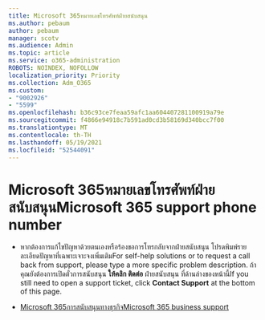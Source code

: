 ```yaml
---
title: Microsoft 365หมายเลขโทรศัพท์ฝ่ายสนับสนุน
ms.author: pebaum
author: pebaum
manager: scotv
ms.audience: Admin
ms.topic: article
ms.service: o365-administration
ROBOTS: NOINDEX, NOFOLLOW
localization_priority: Priority
ms.collection: Adm_O365
ms.custom:
- "9002926"
- "5599"
ms.openlocfilehash: b36c93ce7feaa59afc1aa604407281100919a79e
ms.sourcegitcommit: f4866e94918c7b591ad0cd3b58169d340bcc7f00
ms.translationtype: MT
ms.contentlocale: th-TH
ms.lasthandoff: 05/19/2021
ms.locfileid: "52544091"
---
```

# <a name="microsoft-365-support-phone-number"></a><span data-ttu-id="0f4ac-102">Microsoft 365หมายเลขโทรศัพท์ฝ่ายสนับสนุน</span><span class="sxs-lookup"><span data-stu-id="0f4ac-102">Microsoft 365 support phone number</span></span>

- <span data-ttu-id="0f4ac-103">หากต้องการแก้ไขปัญหาด้วยตนเองหรือร้องขอการโทรกลับจากฝ่ายสนับสนุน โปรดพิมพ์รายละเอียดปัญหาที่เฉพาะเจาะจงเพิ่มเติม</span><span class="sxs-lookup"><span data-stu-id="0f4ac-103">For self-help solutions or to request a call back from support, please type a more specific problem description.</span></span>  <span data-ttu-id="0f4ac-104">ถ้าคุณยังต้องการเปิดตั๋วการสนับสนุน **ให้คลิก ติดต่อ** ฝ่ายสนับสนุน ที่ด้านล่างของหน้านี้</span><span class="sxs-lookup"><span data-stu-id="0f4ac-104">If you still need to open a support ticket, click **Contact Support** at the bottom of this page.</span></span>

- [<span data-ttu-id="0f4ac-105">Microsoft 365การสนับสนุนทางธุรกิจ</span><span class="sxs-lookup"><span data-stu-id="0f4ac-105">Microsoft 365 business support</span></span>](https://go.microsoft.com/fwlink/p/?linkid=518322)
